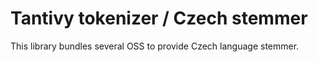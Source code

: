 
# Tantivy tokenizer / Czech stemmer

This library bundles several OSS to provide Czech language stemmer.
